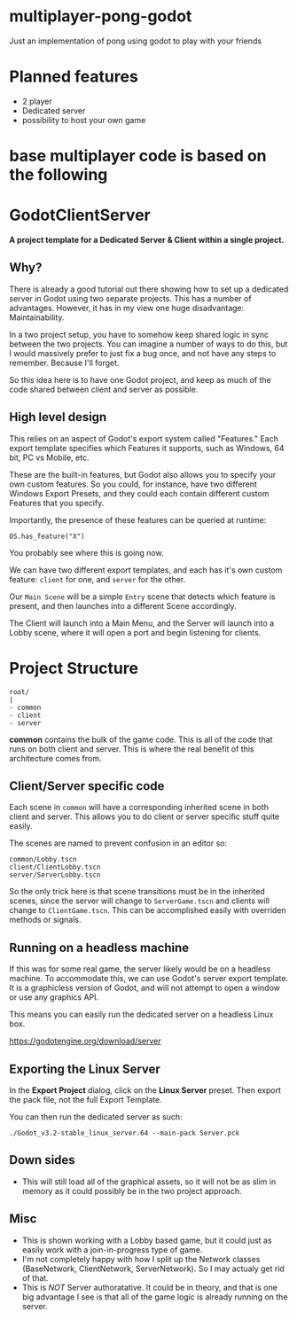 # multiplayer-pong-godot

Just an implementation of pong using godot to play with your friends

# Planned features

* 2 player 
* Dedicated server
* possibility to host your own game


# base multiplayer code is based on the following

# GodotClientServer
**A project template for a Dedicated Server & Client within a single project.**


## Why?
There is already a good tutorial out there showing how to set up a dedicated server in Godot using two separate projects. This has a number of advantages. However, it has in my view one huge disadvantage: Maintainability.

In a two project setup, you have to somehow keep shared logic in sync between the two projects. You can imagine a number of ways to do this, but I would massively prefer to just fix a bug once, and not have any steps to remember. Because I'll forget.

So this idea here is to have one Godot project, and keep as much of the code shared between client and server as possible.


## High level design
This relies on an aspect of Godot's export system called "Features." Each export template specifies which Features it supports, such as Windows, 64 bit, PC vs Mobile, etc.

These are the built-in features, but Godot also allows you to specify your own custom features. So you could, for instance, have two different Windows Export Presets, and they could each contain different custom Features that you specify.

Importantly, the presence of these features can be queried at runtime:

``` OS.has_feature("X") ```

You probably see where this is going now.

We can have two different export templates, and each has it's own custom feature: `client` for one, and `server` for the other.

Our `Main Scene` will be a simple `Entry` scene that detects which feature is present, and then launches into a different Scene accordingly.

The Client will launch into a Main Menu, and the Server will launch into a Lobby scene, where it will open a port and begin listening for clients.


# Project Structure
```
root/
|
- common
- client
- server
```

**common** contains the bulk of the game code. This is all of the code that runs on both client and server. This is where the real benefit of this architecture comes from.


## Client/Server specific code
Each scene in `common` will have a corresponding inherited scene in both client and server. This allows you to do client or server specific stuff quite easily.

The scenes are named to prevent confusion in an editor so:
```
common/Lobby.tscn
client/ClientLobby.tscn
server/ServerLobby.tscn
```

So the only trick here is that scene transitions must be in the inherited scenes, since the server will change to `ServerGame.tscn` and clients will change to `ClientGame.tscn`. This can be accomplished easily with overriden methods or signals.

## Running on a headless machine
If this was for some real game, the server likely would be on a headless machine. To accommodate this, we can use Godot's server export template. It is a graphicless version of Godot, and will not attempt to open a window or use any graphics API.

This means you can easily run the dedicated server on a headless Linux box.

https://godotengine.org/download/server

## Exporting the Linux Server
In the **Export Project** dialog, click on the **Linux Server** preset. Then export the pack file, not the full Export Template.

You can then run the dedicated server as such:
```
./Godot_v3.2-stable_linux_server.64 --main-pack Server.pck
```

## Down sides
- This will still load all of the graphical assets, so it will not be as slim in memory as it could possibly be in the two project approach.

## Misc
- This is shown working with a Lobby based game, but it could just as easily work with a join-in-progress type of game.
- I'm not completely happy with how I split up the Network classes (BaseNetwork, ClientNetwork, ServerNetwork). So I may actualy get rid of that.
- This is *NOT* Server authoratative. It could be in theory, and that is one big advantage I see is that all of the game logic is already running on the server.
